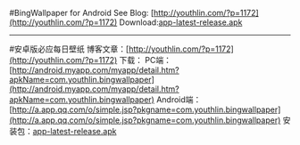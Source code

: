#BingWallpaper for Android
See Blog: [http://youthlin.com/?p=1172](http://youthlin.com/?p=1172)
Download:[app-latest-release.apk](https://github.com/YouthLin/BingWallpaper/blob/master/app/app-release.apk?raw=true)

---

#安卓版必应每日壁纸
博客文章：[http://youthlin.com/?p=1172](http://youthlin.com/?p=1172)
下载：
PC端：[http://android.myapp.com/myapp/detail.htm?apkName=com.youthlin.bingwallpaper](http://android.myapp.com/myapp/detail.htm?apkName=com.youthlin.bingwallpaper)
Android端：[http://a.app.qq.com/o/simple.jsp?pkgname=com.youthlin.bingwallpaper](http://a.app.qq.com/o/simple.jsp?pkgname=com.youthlin.bingwallpaper)
安装包：[app-latest-release.apk](https://github.com/YouthLin/BingWallpaper/blob/master/app/app-release.apk?raw=true)
